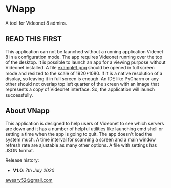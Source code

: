 VNapp
==============

A tool for Videonet 8 admins.

READ THIS FIRST
---------------

This application can not be launched without a running application Videnet 8
in a configuration mode. The app requires Videonet running over the top of the desktop.
It is possible to launch an app for a viewing purpose without Videonet installed. 
A file [example1.png](graphics/example1.png) should be opened in full screen mode and 
resized to the scale of 1920*1080. If it is a native resolution of a display, so leaving 
it in full screen is enough. An IDE like PyCharm or any other should not overlap top 
left quarter of the screen with an image that represents a copy of Videonet interface.
So, the application will launch successfully.


About VNapp
--------------------

This application is designed to help users of Videonet to see which servers are down and it 
has a number of helpful utilities like launching cmd shell or setting a time when the app 
is going to quit. The app doesn't load the system much. A time interval for scanning a screen 
and a main window refresh rate are ajustable as many other options. A file with settings 
has JSON format.

Release history:

* **V1.0**: *7th July 2020*



 [aweary52@gmail.com]()


